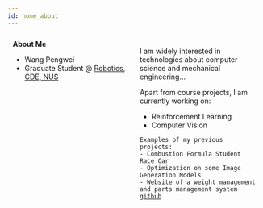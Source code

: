 ```yaml
---
id: home_about
---
```

<section id="about" class="home-section wg-blank">
    <div class="home-section-bg"></div>
    <div class="container">
        <div class="row justify-content-center">
            <div class="col-12 col-lg-8">
                <div style="display:flex; justify-content:space-between; align-items: flex-start;">
                    <div style="width:48%; padding:10px;">
                        <strong>About Me</strong>
                        <ul>
                            <li>Wang Pengwei</li>
                            <li>Graduate Student @ <a href="https://cde.nus.edu.sg/">Robotics, CDE, NUS</a></li>
                        </ul>
                    </div>
                    <div style="width:48%; padding:10px;">
                        <p>I am widely interested in technologies about computer science and mechanical engineering...</p>
                        <p>Apart from course projects, I am currently working on:</p>
                        <ul>
                            <li>Reinforcement Learning</li>
                            <li>Computer Vision</li>
                        </ul>
                        <pre><code class="hljs markdown">Examples of my previous projects:
- Combustion Formula Student Race Car
- Optimization on some Image Generation Models
- Website of a weight management and parts management system <a href="https://github.com/penway/WDC">github</a>
</code></pre>
                    </div>
                </div>
            </div>
        </div>
    </div>
</section>

